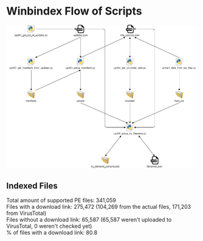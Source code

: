 # Winbindex Flow of Scripts

![winbindex-scripts-flow.png](winbindex-scripts-flow.png)

## Indexed Files

<!--FileStats-->
Total amount of supported PE files: 341,059  
Files with a download link: 275,472 (104,269 from the actual files, 171,203 from VirusTotal)  
Files without a download link: 65,587 (65,587 weren't uploaded to VirusTotal, 0 weren't checked yet)  
% of files with a download link: 80.8  
<!--/FileStats-->
